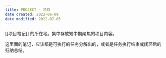 ```yaml
---
title: PROJECT - 项目
date created: 2022-06-09
date modified: 2022-07-05
---
```


[[项目笔记]] 的所在地。集中存放短中期聚焦的项目内容。

这里面的笔记，应该都是可执行的任务分解出的，或者是任务执行结束或闭环后的归纳总结。
